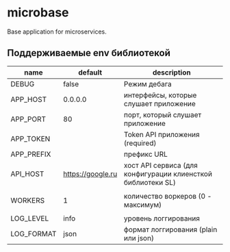# microbase

Base application for microservices.


## Поддерживаемые env библиотекой


name               | default                                | description
-------------------|----------------------------------------|---------------------------------------------
DEBUG              | false                                  | Режим дебага
APP_HOST           | 0.0.0.0                                | интерфейсы, которые слушает приложение
APP_PORT           | 80                                     | порт, который слушает приложение
APP_TOKEN          |                                        | Token API приложения (required)
APP_PREFIX         |                                        | префикс URL
API_HOST           | https://google.ru                      | хост API сервиса (для конфигурации клиенсткой библиотеки SL)
                   |                                        |
WORKERS            | 1                                      | количество воркеров (0 - максимум)
                   |                                        |
LOG_LEVEL          | info                                   | уровень логгирования
LOG_FORMAT         | json                                   | формат логгирования (plain или json)
